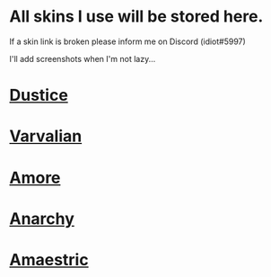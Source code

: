 # All skins I use will be stored here.

If a skin link is broken please inform me on Discord (idiot#5997)

I'll add screenshots when I'm not lazy...

# <a href="https://idiot422.s-ul.eu/iHTmZK3m">Dustice</a>

# <a href="https://idiot422.s-ul.eu/MFJjfEgS">Varvalian</a>

# <a href="https://idiot422.s-ul.eu/XKUJualg">Amore</a>

# <a href="https://idiot422.s-ul.eu/FZSM4vQj">Anarchy</a>

# <a href="https://mizaruyea.s-ul.eu/CO9HlFm8">Amaestric</a>
